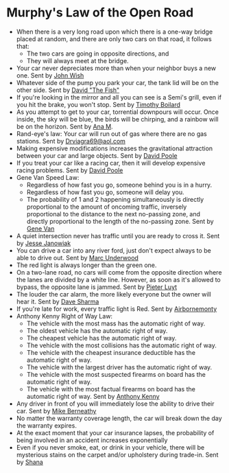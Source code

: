 # Murphy's Law of the Open Road

* When there is a very long road upon which there is a one-way bridge placed at random, and there are only two cars on that road, it follows that:  
  * The two cars are going in opposite directions, and  
  * They will always meet at the bridge.  
* Your car never depreciates more than when your neighbor buys a new one. Sent by [John Wish](mailto:cvzq11a@juno.com)  
* Whatever side of the pump you park your car, the tank lid will be on the other side. Sent by [David "The Fish"](mailto:swimfish2000@hotmail.com)  
* If you're looking in the mirror and all you can see is a Semi's grill, even if you hit the brake, you won't stop. Sent by [Timothy Boilard](mailto:tboil@msn.com)  
* As you attempt to get to your car, torrential downpours will occur. Once inside, the sky will be blue, the birds will be chirping, and a rainbow will be on the horizon. Sent by [Ana M](mailto:surfwatch03@netscape.net).  
* Rand-eye's law: Your car will run out of gas where there are no gas stations. Sent by [Drviagra69@aol.com](mailto:Drviagra69@aol.com)  
* Making expensive modifications increases the gravitational attraction between your car and large objects. Sent by [David Poole](mailto:davidcpoole@hotmail.com)  
* If you treat your car like a racing car, then it will develop expensive racing problems. Sent by [David Poole](mailto:davidcpoole@hotmail.com)  
* Gene Van Speed Law:  
  * Regardless of how fast you go, someone behind you is in a hurry.  
  * Regardless of how fast you go, someone will delay you.  
  * The probability of 1 and 2 happening simultaneously is directly proportional to the amount of oncoming traffic, inversely proportional to the distance to the next no-passing zone, and directly proportional to the length of the no-passing zone. Sent by [Gene Van](mailto:grvan@netzero.net)  
* A quiet intersection never has traffic until you are ready to cross it. Sent by [Jesse Janowiak](mailto:janowiak@purdue.edu)  
* You can drive a car into any river ford, just don't expect always to be able to drive out. Sent by [Marc Underwood](mailto:m.underwood@gilkes.com)  
* The red light is always longer than the green one.  
* On a two-lane road, no cars will come from the opposite direction where the lanes are divided by a white line. However, as soon as it's allowed to bypass, the opposite lane is jammed. Sent by [Pieter Luyt](mailto:pluyt@justice.gov.za)  
* The louder the car alarm, the more likely everyone but the owner will hear it. Sent by [Dave Sharma](mailto:shinnoock@yahoo.com)  
* If you're late for work, every traffic light is Red. Sent by [Airbornemonty](mailto:joel.d.montoya@worldnet.att.net)  
* Anthony Kenny Right of Way Law:  
  * The vehicle with the most mass has the automatic right of way.  
  * The oldest vehicle has the automatic right of way.  
  * The cheapest vehicle has the automatic right of way.  
  * The vehicle with the most collisions has the automatic right of way.  
  * The vehicle with the cheapest insurance deductible has the automatic right of way.  
  * The vehicle with the largest driver has the automatic right of way.  
  * The vehicle with the most suspected firearms on board has the automatic right of way.  
  * The vehicle with the most factual firearms on board has the automatic right of way. Sent by [Anthony Kenny](mailto:amkenny@shaw.ca)  
* Any driver in front of you will immediately lose the ability to drive their car. Sent by [Mike Berneathy](mailto:Mike.Berneathy@national.k12.ca.us)  
* No matter the warranty coverage length, the car will break down the day the warranty expires.  
* At the exact moment that your car insurance lapses, the probability of being involved in an accident increases exponentially  
* Even if you never smoke, eat, or drink in your vehicle, there will be mysterious stains on the carpet and/or upholstery during trade-in. Sent by [Shana](mailto:sgarre1@lsu.edu)
